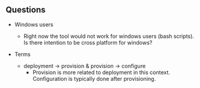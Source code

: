 

## Questions 

- Windows users 
  - Right now the tool would not work for windows users (bash scripts). Is there intention to be cross platform for windows?

- Terms 
  - deployment -> provision & provision -> configure
    - Provision is more related to deployment in this context. Configuration is typically done after provisioning. 

